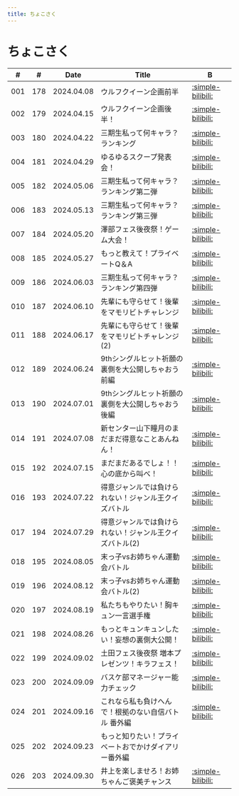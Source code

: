 ```yaml
---
title: ちょこさく
---
```


# ちょこさく

| #   | #   | Date | Title | B |
| --- | --- | --- | --- | --- | 
| 001 | 178 | 2024.04.08 | ウルフクイーン企画前半 | [:simple-bilibili:](https://www.bilibili.com/video/BV18A4m1F72N?p=2) |
| 002 | 179 | 2024.04.15 | ウルフクイーン企画後半！ | [:simple-bilibili:](https://www.bilibili.com/video/BV1sm421x79M?p=2) |
| 003 | 180 | 2024.04.22 | 三期生私って何キャラ？ランキング | [:simple-bilibili:](https://www.bilibili.com/video/BV1gt421A7Mz?p=2) |
| 004 | 181 | 2024.04.29 | ゆるゆるスクープ発表会！ | [:simple-bilibili:](https://www.bilibili.com/video/BV1e211YuEmi?p=2) |
| 005 | 182 | 2024.05.06 | 三期生私って何キャラ？ランキング第二弾 | [:simple-bilibili:](https://www.bilibili.com/video/BV1e211YuEmi?p=3) |
| 006 | 183 | 2024.05.13 | 三期生私って何キャラ？ランキング第三弾 | [:simple-bilibili:](https://www.bilibili.com/video/BV1e211YuEmi?p=4) | 
| 007 | 184 | 2024.05.20 | 澤部フェス後夜祭！ゲーム大会！ | [:simple-bilibili:](https://www.bilibili.com/video/BV1e211YuEmi?p=5) | 
| 008 | 185 | 2024.05.27 | もっと教えて！プライベートQ＆A | [:simple-bilibili:](https://www.bilibili.com/video/BV1e211YuEmi?p=6) |
| 009 | 186 | 2024.06.03 | 三期生私って何キャラ？ランキング第四弾 | [:simple-bilibili:](https://www.bilibili.com/video/BV1e211YuEmi?p=7) |
| 010 | 187 | 2024.06.10 | 先輩にも守らせて！後輩をマモリビトチャレンジ | [:simple-bilibili:](https://www.bilibili.com/video/BV1e211YuEmi?p=8) |
| 011 | 188 | 2024.06.17 | 先輩にも守らせて！後輩をマモリビトチャレンジ (2) | [:simple-bilibili:](https://www.bilibili.com/video/BV1e211YuEmi?p=9) | 
| 012 | 189 | 2024.06.24 | 9thシングルヒット祈願の裏側を大公開しちゃおう前編 | [:simple-bilibili:](https://www.bilibili.com/video/BV1e211YuEmi?p=10) |
| 013 | 190 | 2024.07.01 | 9thシングルヒット祈願の裏側を大公開しちゃおう後編 | [:simple-bilibili:](https://www.bilibili.com/video/BV1KC12YFEhx?p=2) | 
| 014 | 191 | 2024.07.08 | 新センター山下瞳月のまだまだ得意なことあんねん！ | [:simple-bilibili:](https://www.bilibili.com/video/BV1KC12YFEhx?p=3) |
| 015 | 192 | 2024.07.15 | まだまだあるでしょ！！心の底から叫べ！ | [:simple-bilibili:](https://www.bilibili.com/video/BV1KC12YFEhx?p=4) |
| 016 | 193 | 2024.07.22 | 得意ジャンルでは負けられない！ジャンル王クイズバトル | [:simple-bilibili:](https://www.bilibili.com/video/BV1KC12YFEhx?p=5) | 
| 017 | 194 | 2024.07.29 | 得意ジャンルでは負けられない！ジャンル王クイズバトル(2) | [:simple-bilibili:](https://www.bilibili.com/video/BV1KC12YFEhx?p=6) |
| 018 | 195 | 2024.08.05 | 末っ子vsお姉ちゃん運動会バトル | [:simple-bilibili:](https://www.bilibili.com/video/BV1KC12YFEhx?p=9) |
| 019 | 196 | 2024.08.12 | 末っ子vsお姉ちゃん運動会バトル(2) | [:simple-bilibili:](https://www.bilibili.com/video/BV1KC12YFEhx?p=10) |
| 020 | 197 | 2024.08.19 | 私たちもやりたい！胸キュン一言選手権 | [:simple-bilibili:](https://www.bilibili.com/video/BV1KC12YFEhx?p=11) |
| 021 | 198 | 2024.08.26 | もっとキュンキュンしたい！妄想の裏側大公開！ | [:simple-bilibili:](https://www.bilibili.com/video/BV1KC12YFEhx?p=12) |
| 022 | 199 | 2024.09.02 | 土田フェス後夜祭 増本プレゼンツ！キラフェス！ | [:simple-bilibili:](https://www.bilibili.com/video/BV1KC12YFEhx?p=13) |
| 023 | 200 | 2024.09.09 | バスケ部マネージャー能力チェック | [:simple-bilibili:](https://www.bilibili.com/video/BV1fF2HYLEFa/) |
| 024 | 201 | 2024.09.16 | これなら私も負けへんで！根拠のない自信バトル 番外編 | [:simple-bilibili:](https://www.bilibili.com/video/BV1WVsaeDEo1?p=2) |
| 025 | 202 | 2024.09.23 | もっと知りたい！プライベートおでかけダイアリー番外編 | | 
| 026 | 203 | 2024.09.30 | 井上を楽しませろ！お姉ちゃんご褒美チャンス | [:simple-bilibili:](https://www.bilibili.com/video/BV1Mv4PeSEZJ/) |
